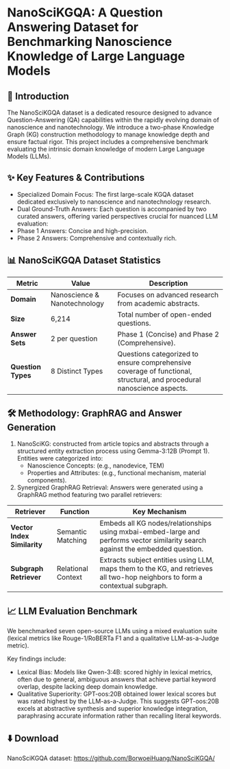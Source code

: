 # NanoSciKGQA: A Question Answering Dataset for Benchmarking Nanoscience Knowledge of Large Language Models
## 🔬 Introduction
The NanoSciKGQA dataset is a dedicated resource designed to advance Question-Answering (QA) capabilities within the rapidly evolving domain of nanoscience and nanotechnology. We introduce a two-phase Knowledge Graph (KG) construction methodology to manage knowledge depth and ensure factual rigor. This project includes a comprehensive benchmark evaluating the intrinsic domain knowledge of modern Large Language Models (LLMs).

## ✨ Key Features & Contributions
- Specialized Domain Focus: The first large-scale KGQA dataset dedicated exclusively to nanoscience and nanotechnology research.
- Dual Ground-Truth Answers: Each question is accompanied by two curated answers, offering varied perspectives crucial for nuanced LLM evaluation:
- Phase 1 Answers: Concise and high-precision.
- Phase 2 Answers: Comprehensive and contextually rich.

## 📊 NanoSciKGQA Dataset Statistics
| Metric | Value | Description | 
| ----- | ----- | ----- | 
| **Domain** | Nanoscience & Nanotechnology | Focuses on advanced research from academic abstracts. | 
| **Size** | 6,214 | Total number of open-ended questions. | 
| **Answer Sets** | 2 per question | Phase 1 (Concise) and Phase 2 (Comprehensive). | 
| **Question Types** | 8 Distinct Types | Questions categorized to ensure comprehensive coverage of functional, structural, and procedural nanoscience aspects. |

## 🛠️ Methodology: GraphRAG and Answer Generation
1. NanoSciKG: constructed from article topics and abstracts through a structured entity extraction process using $\text{Gemma-3:12B}$ (Prompt 1). Entities were categorized into:
   - Nanoscience Concepts: (e.g., nanodevice, TEM)
   - Properties and Attributes: (e.g., functional mechanism, material components).
2. Synergized GraphRAG Retrieval: Answers were generated using a $\text{GraphRAG}$ method featuring two parallel retrievers:
   
| Retriever | Function | Key Mechanism | 
| ----- | ----- | ----- | 
| **Vector Index Similarity** | Semantic Matching | Embeds all KG nodes/relationships using mxbai-embed-large and performs vector similarity search against the embedded question. | 
| **Subgraph Retriever** | Relational Context | Extracts subject entities using LLM, maps them to the KG, and retrieves all two-hop neighbors to form a contextual subgraph. | 

## 📈 LLM Evaluation Benchmark
We benchmarked seven open-source LLMs using a mixed evaluation suite (lexical metrics like Rouge-1/RoBERTa F1 and a qualitative LLM-as-a-Judge metric).

Key findings include:
- Lexical Bias: Models like Qwen-3:4B: scored highly in lexical metrics, often due to general, ambiguous answers that achieve partial keyword overlap, despite lacking deep domain knowledge.
- Qualitative Superiority: GPT-oos:20B obtained lower lexical scores but was rated highest by the LLM-as-a-Judge. This suggests GPT-oos:20B excels at abstractive synthesis and superior knowledge integration, paraphrasing accurate information rather than recalling literal keywords.

## ⬇️ Download 
NanoSciKGQA dataset: <https://github.com/BorwoeiHuang/NanoSciKGQA/>
